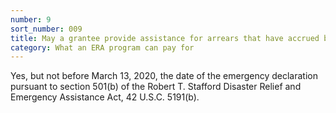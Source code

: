 ```yaml
---
number: 9
sort_number: 009
title: May a grantee provide assistance for arrears that have accrued before the date of enactment of the statute?
category: What an ERA program can pay for
---
```


Yes, but not before March 13, 2020, the date of the emergency declaration pursuant to section 501(b) of the Robert T. Stafford Disaster Relief and Emergency Assistance Act, 42 U.S.C. 5191(b).